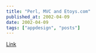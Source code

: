 ```yaml
---
title: "Perl, MVC and Etoys.com"
published_at: 2002-04-09
date: 2002-04-09
tags: ["appdesign", "posts"]
---
```

[Link](http://www.perl.com/pub/a/2001/10/17/etoys.html?page=3)